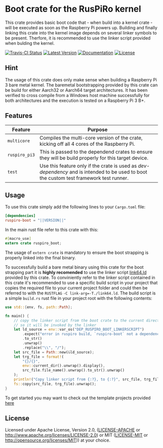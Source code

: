 # Boot crate for the RusPiRo kernel

This crate provides basic boot code that - when build into a kernel crate - will be executed as soon as the Raspberry Pi powers up. Building and finally linking this crate into the kernel image depends on several linker symbols to be present. Therfore, it is recommended to use the linker script provided when bulding the kernel.

[![Travis-CI Status](https://api.travis-ci.com/RusPiRo/ruspiro-boot.svg?branch=release)](https://travis-ci.com/RusPiRo/ruspiro-boot)
[![Latest Version](https://img.shields.io/crates/v/ruspiro-boot.svg)](https://crates.io/crates/ruspiro-boot)
[![Documentation](https://docs.rs/ruspiro-boot/badge.svg)](https://docs.rs/ruspiro-boot)
[![License](https://img.shields.io/crates/l/ruspiro-boot.svg)](https://github.com/RusPiRo/ruspiro-boot#license)

## Hint

The usage of this crate does only make sense when building a Raspberry Pi 3 bare metal kernel. The 
baremetal bootstrapping provided by this crate can be build for either Aarch32 or Aarch64 target
architectures. It has been verified to cross compile from a Windows host machine successfully for
both architectures and the execution is tested on a Raspberry Pi 3 B+.

## Features

Feature          | Purpose
-----------------|--------------------------
`multicore`      | Compiles the multi-core version of the crate, kicking off all 4 cores of the Raspberry Pi.
`ruspiro_pi3`    | This is passed to the dependend crates to ensure they will be build properly for this target device.
`test`           | Use this feature only if the crate is used as *dev-dependency* and is intended to be used to boot the custom test framework test runner.

## Usage

To use this crate simply add the following lines to your ``Cargo.toml`` file:

```toml
[dependencies]
ruspiro-boot = "||VERSION||"
```

In the main rust file refer to this crate with this:

```rust
#[macro_use]
extern crate ruspiro_boot;
```

The usage of `extern crate` is mandatory to ensure the boot strapping is properly linked into the
final binary.

To successfully build a bare metal binary using this crate for the boot strapping part it is **highly recomended** to use the linker script [link64.ld](link64.ld) provided by this crate. To conviniently refer to the linker script contained in this crate it's recommended to use a specific build script in your project that copies the required file to your current project folder and could then be referred to with the ``RUSTFLAG`` ``-C link-arg=-T./link64.ld``.
The build script is a simple ``build.rs`` rust file in your project root with the following contents:

```rust
use std::{env, fs, path::Path};

fn main() {
    // copy the linker script from the boot crate to the current directory
    // so it will be invoked by the linker
    let ld_source = env::var_os("DEP_RUSPIRO_BOOT_LINKERSCRIPT")
        .expect("error in ruspiro build, `ruspiro-boot` not a dependency?")
        .to_str()
        .unwrap()
        .replace("\\", "/");
    let src_file = Path::new(&ld_source);
    let trg_file = format!(
        "{}/{}",
        env::current_dir().unwrap().display(),
        src_file.file_name().unwrap().to_str().unwrap()
    );
    println!("Copy linker script from {:?}, to {:?}", src_file, trg_file);
    fs::copy(src_file, trg_file).unwrap();
}
```

To get started you may want to check out the template projects provided [here](https://www.github.com/RusPiRo/ruspiro_templates)

## License

Licensed under Apache License, Version 2.0, ([LICENSE-APACHE](LICENSE-APACHE) or http://www.apache.org/licenses/LICENSE-2.0) or MIT ([LICENSE-MIT](LICENSE-MIT) or http://opensource.org/licenses/MIT)) at your choice.
